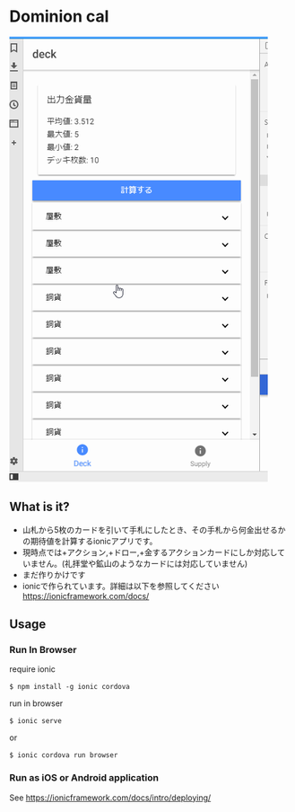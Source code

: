 # Dominion cal

![](./doc/img/dominion_cal.gif)

## What is it?
* 山札から5枚のカードを引いて手札にしたとき、その手札から何金出せるかの期待値を計算するionicアプリです。
* 現時点では+アクション,+ドロー,+金するアクションカードにしか対応していません。(礼拝堂や鉱山のようなカードには対応していません)
* まだ作りかけです
* ionicで作られています。詳細は以下を参照してください
<https://ionicframework.com/docs/>

## Usage

### Run In Browser

require ionic

```
$ npm install -g ionic cordova
```

run in browser

```
$ ionic serve
```

or 

```
$ ionic cordova run browser
```

### Run as iOS or Android application

See https://ionicframework.com/docs/intro/deploying/